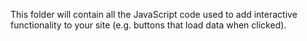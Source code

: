 This folder will contain all the JavaScript code used to add interactive functionality to your site (e.g. buttons that load data when clicked).